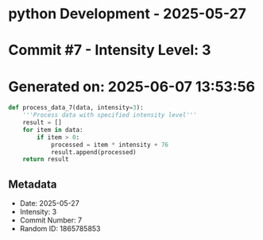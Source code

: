﻿# python Development - 2025-05-27
# Commit #7 - Intensity Level: 3
# Generated on: 2025-06-07 13:53:56
```python
def process_data_7(data, intensity=3):
    '''Process data with specified intensity level'''
    result = []
    for item in data:
        if item > 0:
            processed = item * intensity + 76
            result.append(processed)
    return result
```
## Metadata
- Date: 2025-05-27
- Intensity: 3
- Commit Number: 7
- Random ID: 1865785853

